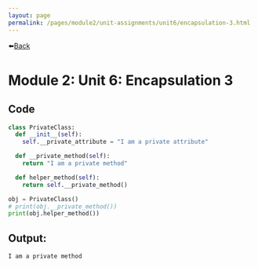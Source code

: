 ```yaml
---
layout: page
permalink: /pages/module2/unit-assignments/unit6/encapsulation-3.html
---
```


⬅️[Back](/pages/module2/unit-assignments/unit6/m2u6.html)

# Module 2: Unit 6: Encapsulation 3

## Code

```python
class PrivateClass:
  def __init__(self):
    self.__private_attribute = "I am a private attribute"

  def __private_method(self):
    return "I am a private method"

  def helper_method(self):
    return self.__private_method()

obj = PrivateClass()
# print(obj.__private_method())
print(obj.helper_method())
```

## Output:

```
I am a private method
```

